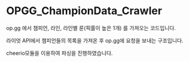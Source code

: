 # OPGG_ChampionData_Crawler
op.gg 에서 챔피언, 라인, 라인별 룬(픽률이 높은 1개) 를 가져오는 코드입니다.

라이엇 API에서 챔피언들의 목록을 가져온 후 op.gg에 요청을 보내는 구조입니다.

cheerio모듈을 이용하여 파싱을 진행하였습니다.
